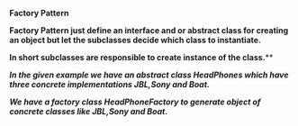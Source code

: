 **Factory Pattern**

**Factory Pattern just define an interface and or abstract class for creating an object but let the
subclasses decide which class to instantiate.**

**In short subclasses are responsible to create instance of the class.****

**_In the given example we have an abstract class HeadPhones which have three concrete implementations
JBL,Sony and Boat._**

**_We have a factory class HeadPhoneFactory to generate object of concrete classes like JBL,Sony and Boat._**